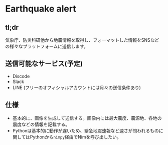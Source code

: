 # Earthquake alert

## tl;dr

気象庁、防災科研他から地震情報を取得し、フォーマットした情報をSNSなどの様々なプラットフォームに送信します。

## 送信可能なサービス(予定)

- Discode
- Slack
- LINE (フリーのオフィシャルアカウントには月々の送信条件あり)

## 仕様

- 基本的に、画像を生成して送信する。画像内には最大震度、震源地、各地の震度などの情報を記載する。
- Pythonは基本的に動作が遅いため、緊急地震速報など速さが問われるものに関してはPythonから`nimpy`経由でNimを呼び出したい。
